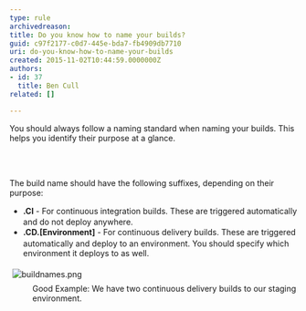 ```yaml
---
type: rule
archivedreason: 
title: Do you know how to name your builds?
guid: c97f2177-c0d7-445e-bda7-fb4909db7710
uri: do-you-know-how-to-name-your-builds
created: 2015-11-02T10:44:59.0000000Z
authors:
- id: 37
  title: Ben Cull
related: []

---
```



You should always follow a naming standard when naming your builds. This helps you identify their purpose at a glance.
<br><excerpt class='endintro'></excerpt><br>
<p>​</p><p>The build name should have the following suffixes, depending on their purpose&#58;</p><ul><li><span style="line-height&#58;20.8px;"><strong>.CI</strong> - For continuous integration builds. These are triggered automatically and do not deploy anywhere.<br></span></li><li><span style="line-height&#58;20.8px;"><strong>.CD.[Environment]</strong> - For continuous delivery builds. These are triggered automatically and deploy to an environment. You should specify which environment it deploys to as well.</span></li></ul><div><span style="line-height&#58;20.8px;"><img src="/PublishingImages/buildnames.png" alt="buildnames.png" style="margin&#58;5px;" /><br></span></div><dd class="ssw15-rteElement-FigureGood">Good Example&#58;&#160;We have two continuous delivery​&#160;builds to our staging environment.</dd><div><span style="line-height&#58;20.8px;"><br></span></div>


